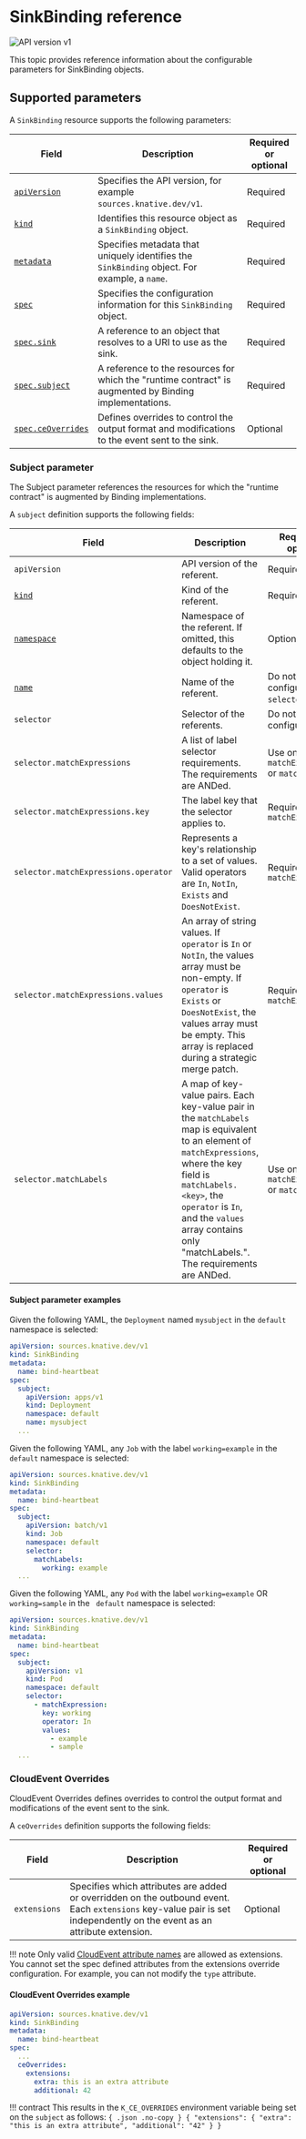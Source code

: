 # SinkBinding reference

![API version v1](https://img.shields.io/badge/API_Version-v1-green?style=flat-square)

This topic provides reference information about the configurable parameters for SinkBinding objects.

## Supported parameters

A `SinkBinding` resource supports the following parameters:

| Field | Description | Required or optional |
|-------|-------------|----------------------|
| [`apiVersion`][kubernetes-overview] | Specifies the API version, for example `sources.knative.dev/v1`. | Required |
| [`kind`][kubernetes-overview] | Identifies this resource object as a `SinkBinding` object. | Required |
| [`metadata`][kubernetes-overview] | Specifies metadata that uniquely identifies the `SinkBinding` object. For example, a `name`. | Required |
| [`spec`][kubernetes-overview] | Specifies the configuration information for this `SinkBinding` object. | Required |
| [`spec.sink`](../../sinks/README.md#sink-as-a-parameter) | A reference to an object that resolves to a URI to use as the sink. | Required |
| [`spec.subject`](#subject-parameter) | A reference to the resources for which the "runtime contract" is augmented by Binding implementations. | Required |
| [`spec.ceOverrides`](#cloudevent-overrides) | Defines overrides to control the output format and modifications to the event sent to the sink. | Optional |

### Subject parameter

The Subject parameter references the resources for which the "runtime contract"
is augmented by Binding implementations.

A `subject` definition supports the following fields:

| Field | Description | Required or optional |
|-------|-------------|----------------------|
| `apiVersion` | API version of the referent. | Required |
| [`kind`][kubernetes-kinds] | Kind of the referent. | Required |
| [`namespace`][kubernetes-namespaces] | Namespace of the referent. If omitted, this defaults to the object holding it. | Optional |
| [`name`][kubernetes-names] | Name of the referent. | Do not use if you configure `selector`. |
| `selector` | Selector of the referents. | Do not use if you configure `name`. |
| `selector.matchExpressions` | A list of label selector requirements. The requirements are ANDed. | Use one of `matchExpressions` or `matchLabels` |
| `selector.matchExpressions.key` | The label key that the selector applies to. | Required if using `matchExpressions` |
| `selector.matchExpressions.operator` | Represents a key's relationship to a set of values. Valid operators are `In`, `NotIn`, `Exists` and `DoesNotExist`. | Required if using `matchExpressions` |
| `selector.matchExpressions.values` | An array of string values. If `operator` is `In` or `NotIn`, the values array must be non-empty. If `operator` is `Exists` or `DoesNotExist`, the values array must be empty. This array is replaced during a strategic merge patch. | Required if using `matchExpressions` |
| `selector.matchLabels` | A map of key-value pairs. Each key-value pair in the `matchLabels` map is equivalent to an element of `matchExpressions`, where the key field is `matchLabels.<key>`, the `operator` is `In`, and the `values` array contains only "matchLabels.<value>". The requirements are ANDed. | Use one of `matchExpressions` or `matchLabels` |

#### Subject parameter examples

Given the following YAML, the `Deployment` named `mysubject` in the `default`
namespace is selected:

```yaml
apiVersion: sources.knative.dev/v1
kind: SinkBinding
metadata:
  name: bind-heartbeat
spec:
  subject:
    apiVersion: apps/v1
    kind: Deployment
    namespace: default
    name: mysubject
  ...
```

Given the following YAML, any `Job` with the label `working=example` in the
`default` namespace is selected:

```yaml
apiVersion: sources.knative.dev/v1
kind: SinkBinding
metadata:
  name: bind-heartbeat
spec:
  subject:
    apiVersion: batch/v1
    kind: Job
    namespace: default
    selector:
      matchLabels:
        working: example
  ...
```

Given the following YAML, any `Pod` with the label `working=example` OR
`working=sample` in the ` default` namespace is selected:

```yaml
apiVersion: sources.knative.dev/v1
kind: SinkBinding
metadata:
  name: bind-heartbeat
spec:
  subject:
    apiVersion: v1
    kind: Pod
    namespace: default
    selector:
      - matchExpression:
        key: working
        operator: In
        values:
          - example
          - sample
  ...
```

### CloudEvent Overrides

CloudEvent Overrides defines overrides to control the output format and
modifications of the event sent to the sink.

A `ceOverrides` definition supports the following fields:

| Field | Description | Required or optional |
|-------|-------------|----------------------|
| `extensions` | Specifies which attributes are added or overridden on the outbound event. Each `extensions` key-value pair is set independently on the event as an attribute extension. | Optional  |

!!! note
    Only valid [CloudEvent attribute names][cloudevents-attribute-naming] are
    allowed as extensions. You cannot set the spec defined attributes from
    the extensions override configuration. For example, you can not modify the
    `type` attribute.

#### CloudEvent Overrides example

```yaml
apiVersion: sources.knative.dev/v1
kind: SinkBinding
metadata:
  name: bind-heartbeat
spec:
  ...
  ceOverrides:
    extensions:
      extra: this is an extra attribute
      additional: 42
```

!!! contract
    This results in the `K_CE_OVERRIDES` environment variable being set on the
    `subject` as follows:
    ```{ .json .no-copy }
    { "extensions": { "extra": "this is an extra attribute", "additional": "42" } }
    ```

[kubernetes-overview]:
  https://kubernetes.io/docs/concepts/overview/working-with-objects/kubernetes-objects/#required-fields
[kubernetes-kinds]:
  https://git.k8s.io/community/contributors/devel/sig-architecture/api-conventions.md#types-kinds
[kubernetes-names]:
  https://kubernetes.io/docs/concepts/overview/working-with-objects/names/#names
[kubernetes-namespaces]:
  https://kubernetes.io/docs/concepts/overview/working-with-objects/namespaces/
[cloudevents-attribute-naming]:
  https://github.com/cloudevents/spec/blob/v1.0.2/cloudevents/spec.md#attribute-naming-convention
